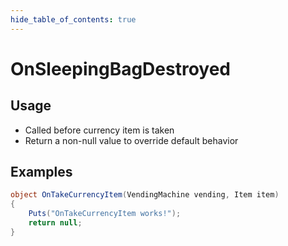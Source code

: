 ```yaml
---
hide_table_of_contents: true
---
```


# OnSleepingBagDestroyed

## Usage

* Called before currency item is taken
* Return a non-null value to override default behavior

## Examples

```csharp title=""
object OnTakeCurrencyItem(VendingMachine vending, Item item)
{
    Puts("OnTakeCurrencyItem works!");
    return null;
}
```
